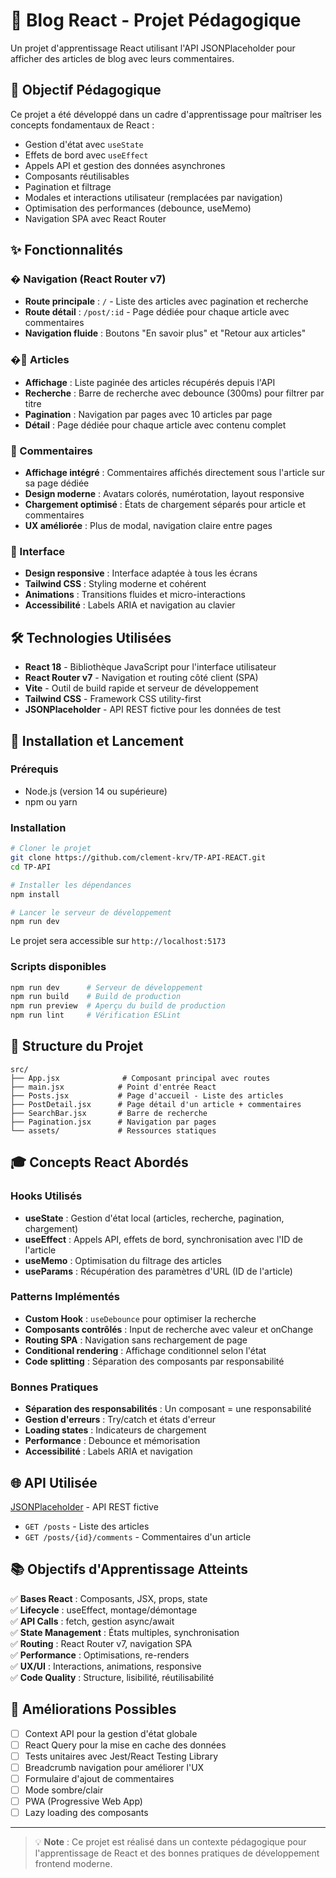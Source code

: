 # 📝 Blog React - Projet Pédagogique

Un projet d'apprentissage React utilisant l'API JSONPlaceholder pour afficher des articles de blog avec leurs commentaires.

## 🎯 Objectif Pédagogique

Ce projet a été développé dans un cadre d'apprentissage pour maîtriser les concepts fondamentaux de React :
- Gestion d'état avec `useState`
- Effets de bord avec `useEffect`
- Appels API et gestion des données asynchrones
- Composants réutilisables
- Pagination et filtrage
- Modales et interactions utilisateur (remplacées par navigation)
- Optimisation des performances (debounce, useMemo)
- Navigation SPA avec React Router

## ✨ Fonctionnalités

### � Navigation (React Router v7)
- **Route principale** : `/` - Liste des articles avec pagination et recherche
- **Route détail** : `/post/:id` - Page dédiée pour chaque article avec commentaires
- **Navigation fluide** : Boutons "En savoir plus" et "Retour aux articles"

### �📄 Articles
- **Affichage** : Liste paginée des articles récupérés depuis l'API
- **Recherche** : Barre de recherche avec debounce (300ms) pour filtrer par titre
- **Pagination** : Navigation par pages avec 10 articles par page
- **Détail** : Page dédiée pour chaque article avec contenu complet

### 💬 Commentaires
- **Affichage intégré** : Commentaires affichés directement sous l'article sur sa page dédiée
- **Design moderne** : Avatars colorés, numérotation, layout responsive
- **Chargement optimisé** : États de chargement séparés pour article et commentaires
- **UX améliorée** : Plus de modal, navigation claire entre pages

### 🎨 Interface
- **Design responsive** : Interface adaptée à tous les écrans
- **Tailwind CSS** : Styling moderne et cohérent
- **Animations** : Transitions fluides et micro-interactions
- **Accessibilité** : Labels ARIA et navigation au clavier

## 🛠️ Technologies Utilisées

- **React 18** - Bibliothèque JavaScript pour l'interface utilisateur
- **React Router v7** - Navigation et routing côté client (SPA)
- **Vite** - Outil de build rapide et serveur de développement
- **Tailwind CSS** - Framework CSS utility-first
- **JSONPlaceholder** - API REST fictive pour les données de test

## 🚀 Installation et Lancement

### Prérequis
- Node.js (version 14 ou supérieure)
- npm ou yarn

### Installation
```bash
# Cloner le projet
git clone https://github.com/clement-krv/TP-API-REACT.git
cd TP-API

# Installer les dépendances
npm install

# Lancer le serveur de développement
npm run dev
```

Le projet sera accessible sur `http://localhost:5173`

### Scripts disponibles
```bash
npm run dev      # Serveur de développement
npm run build    # Build de production
npm run preview  # Aperçu du build de production
npm run lint     # Vérification ESLint
```

## 📁 Structure du Projet

```
src/
├── App.jsx              # Composant principal avec routes
├── main.jsx            # Point d'entrée React
├── Posts.jsx           # Page d'accueil - Liste des articles
├── PostDetail.jsx      # Page détail d'un article + commentaires
├── SearchBar.jsx       # Barre de recherche
├── Pagination.jsx      # Navigation par pages
└── assets/             # Ressources statiques
```

## 🎓 Concepts React Abordés

### Hooks Utilisés
- **useState** : Gestion d'état local (articles, recherche, pagination, chargement)
- **useEffect** : Appels API, effets de bord, synchronisation avec l'ID de l'article
- **useMemo** : Optimisation du filtrage des articles
- **useParams** : Récupération des paramètres d'URL (ID de l'article)

### Patterns Implémentés
- **Custom Hook** : `useDebounce` pour optimiser la recherche
- **Composants contrôlés** : Input de recherche avec valeur et onChange
- **Routing SPA** : Navigation sans rechargement de page
- **Conditional rendering** : Affichage conditionnel selon l'état
- **Code splitting** : Séparation des composants par responsabilité

### Bonnes Pratiques
- **Séparation des responsabilités** : Un composant = une responsabilité
- **Gestion d'erreurs** : Try/catch et états d'erreur
- **Loading states** : Indicateurs de chargement
- **Performance** : Debounce et mémorisation
- **Accessibilité** : Labels ARIA et navigation

## 🌐 API Utilisée

[JSONPlaceholder](https://jsonplaceholder.typicode.com/) - API REST fictive
- `GET /posts` - Liste des articles
- `GET /posts/{id}/comments` - Commentaires d'un article

## 📚 Objectifs d'Apprentissage Atteints

✅ **Bases React** : Composants, JSX, props, state  
✅ **Lifecycle** : useEffect, montage/démontage  
✅ **API Calls** : fetch, gestion async/await  
✅ **State Management** : États multiples, synchronisation  
✅ **Routing** : React Router v7, navigation SPA  
✅ **Performance** : Optimisations, re-renders  
✅ **UX/UI** : Interactions, animations, responsive  
✅ **Code Quality** : Structure, lisibilité, réutilisabilité  

## 🔄 Améliorations Possibles

- [ ] Context API pour la gestion d'état globale
- [ ] React Query pour la mise en cache des données
- [ ] Tests unitaires avec Jest/React Testing Library
- [ ] Breadcrumb navigation pour améliorer l'UX
- [ ] Formulaire d'ajout de commentaires
- [ ] Mode sombre/clair
- [ ] PWA (Progressive Web App)
- [ ] Lazy loading des composants

---

> 💡 **Note** : Ce projet est réalisé dans un contexte pédagogique pour l'apprentissage de React et des bonnes pratiques de développement frontend moderne.
